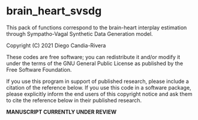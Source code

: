 # brain_heart_svsdg

This pack of functions correspond to the brain-heart interplay estimation through Sympatho-Vagal Synthetic Data Generation model.

Copyright (C) 2021 Diego Candia-Rivera

These codes are free software; you can redistribute it and/or modify it under the terms of the GNU General Public License as published by the Free Software Foundation.

If you use this program in support of published research, please include a citation of the reference below. If you use this code in a software package, please explicitly inform the end users of this copyright notice and ask them to cite the reference below in their published research.

****MANUSCRIPT CURRENTLY UNDER REVIEW****

